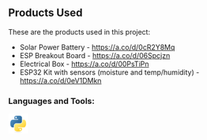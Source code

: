 ## Products Used

These are the products used in this project:

- Solar Power Battery - https://a.co/d/0cR2Y8Mq
- ESP Breakout Board - https://a.co/d/06Spcjzn
- Electrical Box - https://a.co/d/00PsTiPn
- ESP32 Kit with sensors (moisture and temp/humidity) - https://a.co/d/0eV1DMkn

<h3 align="left">Languages and Tools:</h3>
<p align="left"> <a href="https://www.python.org" target="_blank" rel="noreferrer"> <img src="https://raw.githubusercontent.com/devicons/devicon/master/icons/python/python-original.svg" alt="python" width="40" height="40"/> </a> </p>
